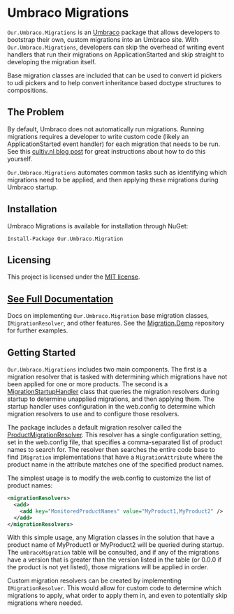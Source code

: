 # Umbraco Migrations

`Our.Umbraco.Migrations` is an [Umbraco](http://umbraco.com/) package that allows developers to bootstrap their own, custom migrations into an Umbraco site. With `Our.Umbraco.Migrations`, developers can skip the overhead of writing event handlers that run their migrations on ApplicationStarted and skip straight to developing the migration itself.

Base migration classes are included that can be used to convert id pickers to udi pickers and to help convert inheritance based doctype structures to compositions.

## The Problem
By default, Umbraco does not automatically run migrations. Running migrations requires a developer to write custom code (likely an ApplicationStarted event handler) for each migration that needs to be run. See this [cultiv.nl blog post](https://cultiv.nl/blog/using-umbraco-migrations-to-deploy-changes/) for great instructions about how to do this yourself.

`Our.Umbraco.Migrations` automates common tasks such as identifying which migrations need to be applied, and then applying these migrations during Umbraco startup.

## Installation

Umbraco Migrations is available for installation through NuGet:

`Install-Package Our.Umbraco.Migration`

## Licensing

This project is licensed under the [MIT license](https://opensource.org/licenses/MIT).

## [See Full Documentation](src/master/Documentation)
Docs on implementing `Our.Umbraco.Migration` base migration classes, `IMigrationResolver`, and other features.
See the [Migration.Demo](https://bitbucket.org/proworks/migration.demo) repository for further examples.

## Getting Started

`Our.Umbraco.Migrations` includes two main components. The first is a migration resolver that is tasked with determining which migrations have not been applied for one or more products.  The second is a [MigrationStartupHandler](src/master/src/Our.Umbraco.Migration/Our.Umbraco.Migration/MigrationStartupHandler.cs) class that queries the migration resolvers during startup to determine unapplied migrations, and then applying them.  The startup handler uses configuration in the web.config to determine which migration resolvers to use and to configure those resolvers.

The package includes a default migration resolver called the [ProductMigrationResolver](src/master/src/Our.Umbraco.Migration/Our.Umbraco.Migration/ProductMigrationResolver.cs).  This resolver has a single configuration setting, set in the web.config file, that specifies a comma-separated list of product names to search for.  The resolver then searches the entire code base to find `IMigration` implementations that have a `MigrationAttribute` where the product name in the attribute matches one of the specified product names.

The simplest usage is to modify the web.config to customize the list of product names:
```xml
<migrationResolvers>
  <add>
    <add key="MonitoredProductNames" value="MyProduct1,MyProduct2" />
  </add>
</migrationResolvers>
```

With this simple usage, any Migration classes in the solution that have a product name of MyProduct1 or MyProduct2 will be queried during startup.  The `umbracoMigration` table will be consulted, and if any of the migrations have a version that is greater than the version listed in the table (or 0.0.0 if the product is not yet listed), those migrations will be applied in order.

Custom migration resolvers can be created by implementing `IMigrationResolver`. This would allow for custom code to determine which migrations to apply, what order to apply them in, and even to potentially skip migrations where needed.

